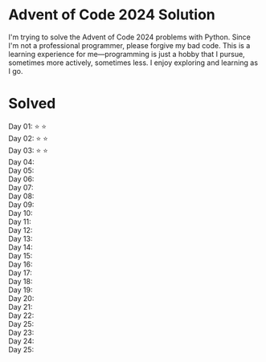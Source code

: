 # Advent of Code 2024 Solution

I'm trying to solve the Advent of Code 2024 problems with Python. Since I'm not a professional programmer, please forgive my bad code. This is a learning experience for me—programming is just a hobby that I pursue, sometimes more actively, sometimes less. I enjoy exploring and learning as I go.

# Solved
Day 01: ⭐ ⭐\
Day 02: ⭐ ⭐\
Day 03: ⭐ ⭐\
Day 04:\
Day 05:\
Day 06:\
Day 07:\
Day 08:\
Day 09:\
Day 10:\
Day 11:\
Day 12:\
Day 13:\
Day 14:\
Day 15:\
Day 16:\
Day 17:\
Day 18:\
Day 19:\
Day 20:\
Day 21:\
Day 22:\
Day 25:\
Day 23:\
Day 24:\
Day 25: